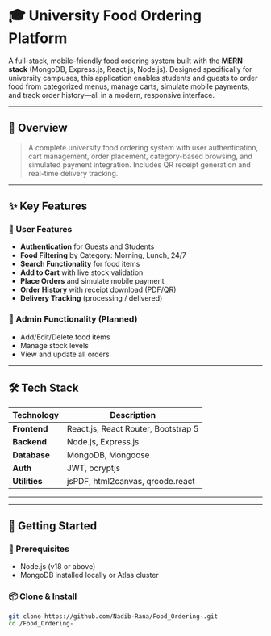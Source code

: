 # 🎓 University Food Ordering Platform

A full-stack, mobile-friendly food ordering system built with the **MERN stack** (MongoDB, Express.js, React.js, Node.js). Designed specifically for university campuses, this application enables students and guests to order food from categorized menus, manage carts, simulate mobile payments, and track order history—all in a modern, responsive interface.

---

## 📌 Overview

> A complete university food ordering system with user authentication, cart management, order placement, category-based browsing, and simulated payment integration. Includes QR receipt generation and real-time delivery tracking.

---

## ✨ Key Features

### 👤 User Features
- **Authentication** for Guests and Students
- **Food Filtering** by Category: Morning, Lunch, 24/7
- **Search Functionality** for food items
- **Add to Cart** with live stock validation
- **Place Orders** and simulate mobile payment
- **Order History** with receipt download (PDF/QR)
- **Delivery Tracking** (processing / delivered)

### 🔐 Admin Functionality (Planned)
- Add/Edit/Delete food items
- Manage stock levels
- View and update all orders

---

## 🛠 Tech Stack

| Technology      | Description                      |
|----------------|----------------------------------|
| **Frontend**    | React.js, React Router, Bootstrap 5 |
| **Backend**     | Node.js, Express.js              |
| **Database**    | MongoDB, Mongoose                |
| **Auth**        | JWT, bcryptjs                    |
| **Utilities**   | jsPDF, html2canvas, qrcode.react |

---


---

## 🚀 Getting Started

### 🔧 Prerequisites

- Node.js (v18 or above)
- MongoDB installed locally or Atlas cluster

### 📦 Clone & Install

```bash
git clone https://github.com/Nadib-Rana/Food_Ordering-.git
cd /Food_Ordering-

